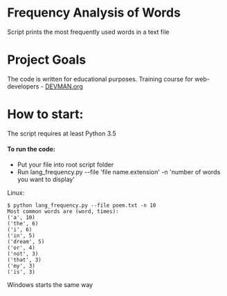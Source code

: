 # Frequency Analysis of Words

Script prints the most frequently used words in a text file

# Project Goals

The code is written for educational purposes. Training course for web-developers - [DEVMAN.org](https://devman.org)

# How to start:

The script requires at least Python 3.5

#### To run the code:

* Put your file into root script folder
* Run lang_frequency.py --file 'file name.extension' -n 'number of words you want to display'


Linux:
```
$ python lang_frequency.py --file poem.txt -n 10
Most common words are (word, times):
('a', 10)
('the', 6)
('i', 6)
('in', 5)
('dream', 5)
('or', 4)
('not', 3)
('that', 3)
('my', 3)
('is', 3)
```
Windows starts the same way

